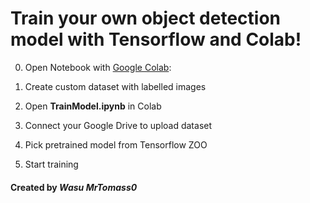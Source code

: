 # Train your own object detection model with Tensorflow and Colab!
0. Open Notebook with [Google Colab](https://colab.research.google.com/github/WasuMrTomass0/Tutorials/blob/master/CustomObjDetModelTrainingColab/TrainModel.ipynb):

1. Create custom dataset with labelled images
2. Open **TrainModel.ipynb** in Colab
3. Connect your Google Drive to upload dataset
4. Pick pretrained model from Tensorflow ZOO
5. Start training


#### Created by ***Wasu MrTomass0***
